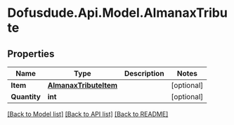 # Dofusdude.Api.Model.AlmanaxTribute

## Properties

Name | Type | Description | Notes
------------ | ------------- | ------------- | -------------
**Item** | [**AlmanaxTributeItem**](AlmanaxTributeItem.md) |  | [optional] 
**Quantity** | **int** |  | [optional] 

[[Back to Model list]](../README.md#documentation-for-models) [[Back to API list]](../README.md#documentation-for-api-endpoints) [[Back to README]](../README.md)

